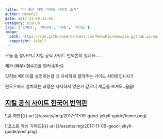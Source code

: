 ```yaml
---
title: "더 좋은 지킬 가이드 사이트 소개"
author: MeowPiE
date: 2017-11-09 12:00
category: GitHub
tags: ['깃허브', '페이지', '지킬', '가이드']
image:
  path: https://raw.githubusercontent.com/MeowPiE/meowpie.github.io/master/assets/img/2017-11-09-good-jekyll-guide/jekyll_logo.png
  copyright: Jekyll
---
```


오늘 좀 찾아보니 지킬 공식 사이트 번역본이 있네요......

~~제가 (매우) 헛수고를 한거 같아요~~

깃허브 페이지를 설정하는걸 더 자세하게 알려주는 가이드 사이트입니다!!

윈도우에서 설치하는 과정은 자세하지 않은거 같으니 제글을 보셔도..읍읍!

## [지킬 공식 사이트 한국어 번역판](http://jekyllrb-ko.github.io/docs/home/)

![홈 화면]({{ url }}/assets/img/2017-11-09-good-jekyll-guide/home.png)

![포스트 작성 가이드]({{ url }}/assets/img/2017-11-09-good-jekyll-guide/post.png)
